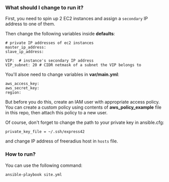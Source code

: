 ### What should I change to run it?

First, you need to spin up 2 EC2 instances and assign a ```secondary``` IP address to one of them.

Then change the following variables inside **defaults**:
```
# private IP addresses of ec2 instances
master_ip_address:
slave_ip_address:

VIP:  # instance's secondary IP address
VIP_subnet: 20 # CIDR netmask of a subnet the VIP belongs to
```
You'll alsoe need to change variables in **var/main.yml**:
```
aws_access_key:
aws_secret_key:
region:
```
But before you do this, create an IAM user with appropriate access policy. You can create a custom policy using contents of **aws_policy_example** file in this repo, then attach this policy to a new user.

Of course, don't forget to change the path to your private key in ansible.cfg:
```
private_key_file = ~/.ssh/express42
```
and change IP address of freeradius host in ```hosts``` file.

### How to run?

You can use the following command:
```
ansible-playbook site.yml
```
